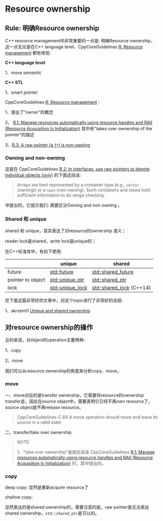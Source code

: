 # Resource ownership

## Rule: 明确Resource ownership

C++ resource management中非常重要的一点是: 明确Resource ownership，这一点无论是在C++ language level、CppCoreGuidelines [R: Resource management](https://github.com/isocpp/CppCoreGuidelines/blob/master/CppCoreGuidelines.md#S-resource) 都有体现: 

**C++ language level**

1、move semantic

**C++ STL**

1、smart pointer

CppCoreGuidelines [R: Resource management](https://github.com/isocpp/CppCoreGuidelines/blob/master/CppCoreGuidelines.md#S-resource) :

1、提出了"owner"的概念

2、 [R.1: Manage resources automatically using resource handles and RAII (Resource Acquisition Is Initialization)](https://github.com/isocpp/CppCoreGuidelines/blob/master/CppCoreGuidelines.md#Rr-raii) 其中有"takes over ownership of the pointer"的描述

3、[R.3: A raw pointer (a `T*`) is non-owning](https://github.com/isocpp/CppCoreGuidelines/blob/master/CppCoreGuidelines.md#r3-a-raw-pointer-a-t-is-non-owning)



### Owning and non-owning  

这是在 CppCoreGuidelines [R.2: In interfaces, use raw pointers to denote individual objects (only)](https://github.com/isocpp/CppCoreGuidelines/blob/master/CppCoreGuidelines.md#Rr-use-ptr) 的下面这段话: 

> Arrays are best represented by a container type (e.g., `vector` (owning)) or a `span` (non-owning). Such containers and views hold sufficient information to do range checking.

中提出的，它提示我们: 需要区分Owning and non-owning  。

### Shared 和 unique

shared 和 unique，其实表达了对resource的ownership 语义；

reader lock是shared，write lock是unique的；

在C++标准库中，有如下使用: 

|                   | unique                                                       | shared                                                       |
| ----------------- | ------------------------------------------------------------ | ------------------------------------------------------------ |
| future            | [std::future](https://en.cppreference.com/w/cpp/thread/future) | [std::shared_future](https://en.cppreference.com/w/cpp/thread/shared_future) |
| pointer to object | [std::unique_ptr](https://en.cppreference.com/w/cpp/memory/unique_ptr) | [std::shared_ptr](https://en.cppreference.com/w/cpp/memory/shared_ptr) |
| lock              | [std::unique_lock](https://en.cppreference.com/w/cpp/thread/unique_lock) | [std::shared_lock](https://en.cppreference.com/w/cpp/thread/shared_lock) (C++14) |

在下面这篇非常好的文章中，对这个topic进行了非常好的总结: 

1、akrzemi1 [Unique and shared ownership](https://akrzemi1.wordpress.com/2011/06/27/unique-ownership-shared-ownership/)



## 对resource ownership的操作

总的来说，对object的operation主要两种:

1、copy

2、move

我们可以从resource ownership的角度来分析copy、move。

### move

一、move对应的是transfer ownership，它需要将resource的ownership transfer走，因此在source object中，需要表明它已经不再own resource了，source object就不再release resource。

> CppCoreGuidelines-C.64 A move operation should move and leave its source in a valid state



二、transfer/take over ownership

> NOTE: 
>
> 1、"take over ownership"是我在阅读 CppCoreGuidelines [R.1: Manage resources automatically using resource handles and RAII (Resource Acquisition Is Initialization)](https://github.com/isocpp/CppCoreGuidelines/blob/master/CppCoreGuidelines.md#Rr-raii) 时，其中提出的。



### copy

deep copy: 显然是重新acquire resource了

shallow copy: 

显然表达的是shared ownership的，需要注意的是，raw pointer是无法表达shared ownership，`std::shared_ptr`是可以的。

